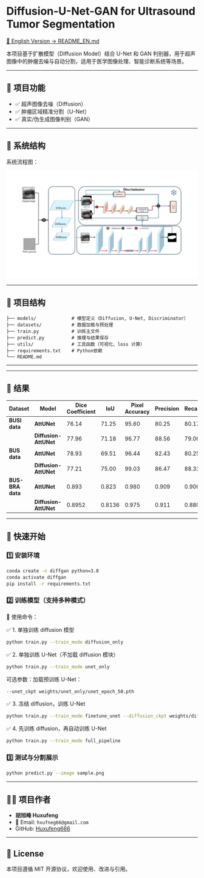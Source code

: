 # Diffusion-U-Net-GAN for Ultrasound Tumor Segmentation
[📖 English Version → README_EN.md](README_EN.md)

本项目基于扩散模型（Diffusion Model）结合 U-Net 和 GAN 判别器，用于超声图像中的肿瘤去噪与自动分割，适用于医学图像处理、智能诊断系统等场景。

---

## 📌 项目功能

- ✅ 超声图像去噪（Diffusion）
- ✅ 肿瘤区域精准分割（U-Net）
- ✅ 真实/伪生成图像判别（GAN）
---

## 🧱 系统结构
 

系统流程图：

![System Architecture](Architecture.png)

---

## 📁 项目结构

```
├── models/             # 模型定义（Diffusion, U-Net, Discriminator）
├── datasets/           # 数据加载与预处理
├── train.py            # 训练主文件
├── predict.py          # 推理与结果保存
├── utils/              # 工具函数（可视化、loss 计算）
├── requirements.txt    # Python依赖
└── README.md
```

---



---

## 📁 结果


<td rowspan="2"> 

| Dataset          | Model                 | Dice Coefficient | IoU    | Pixel Accuracy | Precision | Recall |
| ---------------- | --------------------- | ---------------- | ------ | -------------- | --------- | ------ |
|**BUSI data**     | **AttUNet**           | 76.14            | 71.25  | 95.60          | 80.25     | 80.17  |
|                  | **Diffusion-AttUNet** | 77.96            | 71.18  | 96.77          | 88.56     | 79.06  |
| **BUS data**     | **AttUNet**           | 78.93            | 69.51  | 96.44          | 82.43     | 80.25  |
|                  | **Diffusion-AttUNet** | 77.21            | 75.00  | 99.03          | 86.47     | 88.33  |
| **BUS-BRA data** | **AttUNet**           | 0.893            | 0.823  | 0.980          | 0.909     | 0.906  |
|                  | **Diffusion-AttUNet** | 0.8952           | 0.8136 | 0.975          | 0.911     | 0.880  |



---



## 🚀 快速开始

### 1️⃣ 安装环境

```bash
conda create -n diffgan python=3.8
conda activate diffgan
pip install -r requirements.txt
```

### 2️⃣ 训练模型（支持多种模式）

🧪 使用命令：

✅ 1. 单独训练 diffusion 模型
```bash
python train.py --train_mode diffusion_only
```

✅ 2. 单独训练 U-Net（不加载 diffusion 模块）
```bash
python train.py --train_mode unet_only
```
可选参数：加载预训练 U-Net：
```bash
--unet_ckpt weights/unet_only/unet_epoch_50.pth
```

✅ 3. 冻结 diffusion，训练 U-Net
```bash
python train.py --train_mode finetune_unet --diffusion_ckpt weights/diffusion/diffusion_epoch_100.pth
```

✅ 4. 先训练 diffusion，再自动训练 U-Net
```bash
python train.py --train_mode full_pipeline
```

### 3️⃣ 测试与分割展示

```bash
python predict.py --image sample.png
```

---

## 🙋‍♀️ 项目作者

- **胡旭峰 Huxufeng**
- 📧 Email: `hxufneg66@gmail.com`
- GitHub: [Huxufeng666](https://github.com/Huxufeng666)

---

## 📄 License

本项目遵循 MIT 开源协议，欢迎使用、改进与引用。







